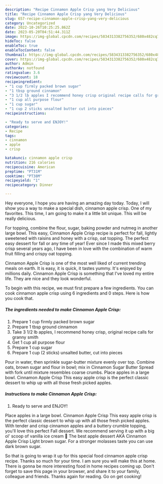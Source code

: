 ```yaml
---
description: "Recipe Cinnamon Apple Crisp yang Very Delicious"
title: "Recipe Cinnamon Apple Crisp yang Very Delicious"
slug: 657-recipe-cinnamon-apple-crisp-yang-very-delicious
category: Uncategorized
date: 2022-10-26T10:25:25.862Z
date: 2023-05-20T04:51:44.311Z
image: https://img-global.cpcdn.com/recipes/5834313382756352/680x482cq70/cinnamon-apple-crisp-recipe-main-photo.jpg
hideToc: false
enableToc: true
enableTocContent: false
thumbnail: https://img-global.cpcdn.com/recipes/5834313382756352/680x482cq70/cinnamon-apple-crisp-recipe-main-photo.jpg
cover: https://img-global.cpcdn.com/recipes/5834313382756352/680x482cq70/cinnamon-apple-crisp-recipe-main-photo.jpg
author: Admin
authorAv: notfound
ratingvalue: 3.6
reviewcount: 18
recipeingredient:
- "1 cup firmly packed brown sugar"
- "1 tbsp ground cinnamon"
- "3 1/2 lb apples I recommend honey crisp original recipe calls for granny smith"
- "1 cup all purpose flour"
- "1 cup sugar"
- "1 cup 2 sticks unsalted butter cut into pieces"
recipeinstructions:

- "Ready to serve and ENJOY!"
categories:
- Recipe
tags:
- cinnamon
- apple
- crisp

katakunci: cinnamon apple crisp 
nutrition: 216 calories
recipecuisine: American
preptime: "PT31M"
cooktime: "PT38M"
recipeyield: "1"
recipecategory: Dinner

---
```



Hey everyone, I hope you are having an amazing day today. Today, I will show you a way to make a special dish, cinnamon apple crisp. One of my favorites. This time, I am going to make it a little bit unique. This will be really delicious.

For topping, combine the flour, sugar, baking powder and nutmeg in another large bowl. This easy, Cinnamon Apple Crisp recipe is perfect for fall, lightly sweetened with raisins and honey with a crisp, oat topping. The perfect easy dessert for fall or any time of year! Ever since I made this mixed berry crisp several years ago, I have been in love with the combination of warm fruit filling and crispy oat topping.

Cinnamon Apple Crisp is one of the most well liked of current trending meals on earth. It is easy, it is quick, it tastes yummy. It's enjoyed by millions daily. Cinnamon Apple Crisp is something that I've loved my entire life. They are nice and they look wonderful.


To begin with this recipe, we must first prepare a few ingredients. You can cook cinnamon apple crisp using 6 ingredients and 0 steps. Here is how you cook that.

<!--inarticleads1-->

##### The ingredients needed to make Cinnamon Apple Crisp:

1. Prepare 1 cup firmly packed brown sugar
1. Prepare 1 tbsp ground cinnamon
1. Take 3 1/2 lb apples, I recommend honey crisp, original recipe calls for granny smith
1. Get 1 cup all purpose flour
1. Prepare 1 cup sugar
1. Prepare 1 cup (2 sticks) unsalted butter, cut into pieces


Pour in water, then sprinkle sugar-butter mixture evenly over top. Combine oats, brown sugar and flour in bowl; mix in Cinnamon Sugar Butter Spread with fork until mixture resembles coarse crumbs. Place apples in a large bowl. Cinnamon Apple Crisp This easy apple crisp is the perfect classic dessert to whip up with all those fresh picked apples. 

<!--inarticleads2-->

##### Instructions to make Cinnamon Apple Crisp:


1. Ready to serve and ENJOY!

Place apples in a large bowl. Cinnamon Apple Crisp This easy apple crisp is the perfect classic dessert to whip up with all those fresh picked apples. With tender and crisp cinnamon apples and a buttery crumble topping, you&#39;ll love this perfect Fall dessert. We recommend serving it up with a big ol&#39; scoop of vanilla ice cream 🙂 The best apple dessert AKA Cinnamon Apple Crisp Light brown sugar. For a stronger molasses taste you can use dark brown sugar. 

So that is going to wrap it up for this special food cinnamon apple crisp recipe. Thanks so much for your time. I am sure you will make this at home. There is gonna be more interesting food in home recipes coming up. Don't forget to save this page in your browser, and share it to your family, colleague and friends. Thanks again for reading. Go on get cooking!
